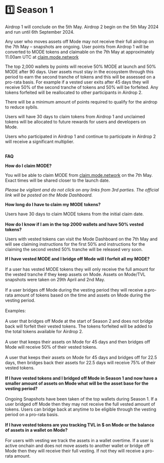 # 1️⃣ Season 1

Airdrop 1 will conclude on the 5th May. Airdrop 2 begin on the 5th May 2024 and run until 6th September 2024.&#x20;

Any user who moves assets off Mode may not receive their full airdrop on the 7th May – snapshots are ongoing. User points from Airdrop 1 will be converted to MODE tokens and claimable on the 7th May at approximately 11.00am UTC at [claim.mode.network](https://claim.mode.network/)

The top 2,000 wallets by points will receive 50% MODE at launch and 50% MODE after 90 days. User assets must stay in the ecosystem through this period to earn the second tranche of tokens and this will be assessed on a pro-rata basis. For example if a vested user exits after 45 days they will receive 50% of the second tranche of tokens and 50% will be forfeited. Any tokens forfeited will be reallocated to other participants in Airdrop 2.

There will be a minimum amount of points required to qualify for the airdrop to reduce sybils.

Users will have 30 days to claim tokens from Airdrop 1 and unclaimed tokens will be allocated to future rewards for users and developers on Mode.

Users who participated in Airdrop 1 and continue to participate in Airdrop 2 will receive a significant multiplier.

\
**FAQ**

**How do I claim MODE?**

You will be able to claim MODE from [claim.mode.network](https://claim.mode.network/) on the 7th May. Exact times will be shared closer to the launch date.

_Please be vigilant and do not click on any links from 3rd parties. The official link will be posted on the Mode Dashboard._

**How long do I have to claim my MODE tokens?**

Users have 30 days to claim MODE tokens from the initial claim date.\
\
**How do I know if I am in the top 2000 wallets and have 50% vested tokens?**

Users with vested tokens can visit the Mode Dashboard on the 7th May and will see claiming instructions for the first 50% and instructions for the claiming the second vested 50% tranche will be released very soon.

**If I have vested MODE and I bridge off Mode will I forfeit all my MODE?**\
\
If a user has vested MODE tokens they will only receive the full amount for the vested tranche if they keep assets on Mode. Assets on Mode/TVL snapshots were taken on 29th April and 2nd May.\
\
If a user bridges off Mode during the vesting period they will receive a pro-rata amount of tokens based on the time and assets on Mode during the vesting period.\
\
Examples:\
\
A user that bridges off Mode at the start of Season 2 and does not bridge back will forfeit their vested tokens. The tokens forfeited will be added to the total tokens available for Airdrop 2.\
\
A user that keeps their assets on Mode for 45 days and then bridges off Mode will receive 50% of their vested tokens.\
\
A user that keeps their assets on Mode for 45 days and bridges off for 22.5 days, then bridges back their assets for 22.5 days will receive 75% of their vested tokens.\
\
**If I have vested tokens and I bridged off Mode in Season 1 and now have a smaller amount of assets on Mode what will be the asset base for the vesting period?**\
\
Ongoing Snapshots have been taken of the top wallets during Season 1. If a user bridged off Mode then they may not receive the full vested amount of tokens. Users can bridge back at anytime to be eligible through the vesting period on a pro-rata basis.\
\
**If I have vested tokens are you tracking TVL in $ on Mode or the balance of assets in a wallet on Mode?**\
\
For users with vesting we track the assets in a wallet overtime. If a user is active onchain and does not move assets to another wallet or bridge off Mode then they will receive their full vesting. If not they will receive a pro-rata amount.
